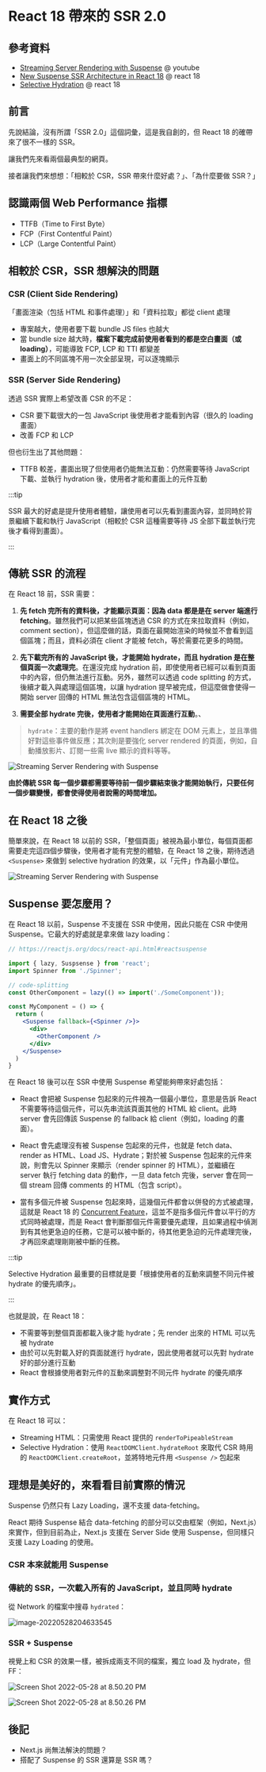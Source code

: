 # React 18 帶來的 SSR 2.0

## 參考資料

- [Streaming Server Rendering with Suspense](https://www.youtube.com/watch?v=pj5N-Khihgc&ab_channel=ReactConf2021) @ youtube
- [New Suspense SSR Architecture in React 18](https://github.com/reactwg/react-18/discussions/37) @ react 18
- [Selective Hydration](https://github.com/reactwg/react-18/discussions/130) @ react 18

## 前言

先說結論，沒有所謂「SSR 2.0」這個詞彙，這是我自創的，但 React 18 的確帶來了很不一樣的 SSR。

讓我們先來看兩個最典型的網頁。

接者讓我們來想想：「相較於 CSR，SSR 帶來什麼好處？」、「為什麼要做 SSR？」

## 認識兩個 Web Performance 指標

- TTFB（Time to First Byte）
- FCP（First Contentful Paint）
- LCP（Large Contentful Paint）

## 相較於 CSR，SSR 想解決的問題

### CSR (Client Side Rendering)

「畫面渲染（包括 HTML 和事件處理）」和「資料拉取」都從 client 處理

- 專案越大，使用者要下載 bundle JS files 也越大
- 當 bundle size 越大時，**檔案下載完成前使用者看到的都是空白畫面（或 loading）**，可能導致 FCP, LCP 和 TTI 都變差
- 畫面上的不同區塊不用一次全部呈現，可以逐塊顯示

### SSR (Server Side Rendering)

透過 SSR 實際上希望改善 CSR 的不足：

- CSR 要下載很大的一包 JavaScript 後使用者才能看到內容（很久的 loading 畫面）
- 改善 FCP 和 LCP

但也衍生出了其他問題：

- TTFB 較差，畫面出現了但使用者仍能無法互動：仍然需要等待 JavaScript 下載、並執行 hydration 後，使用者才能和畫面上的元件互動

:::tip

SSR 最大的好處是提升使用者體驗，讓使用者可以先看到畫面內容，並同時於背景繼續下載和執行 JavaScript（相較於 CSR 這種需要等待 JS 全部下載並執行完後才看得到畫面）。

:::

## 傳統 SSR 的流程

在 React 18 前，SSR 需要：

1. **先 fetch 完所有的資料後，才能顯示頁面：因為 data 都是是在 server 端進行 fetching**。雖然我們可以把某些區塊透過 CSR 的方式在來拉取資料（例如，comment section），但這麼做的話，頁面在最開始渲染的時候並不會看到這個區塊；而且，資料必須在 client 才能被 fetch，等於需要花更多的時間。


2. **先下載完所有的 JavaScript 後，才能開始 hydrate，而且 hydration 是在整個頁面一次處理完**。在還沒完成 hydration 前，即使使用者已經可以看到頁面中的內容，但仍無法進行互動。另外，雖然可以透過 code splitting 的方式，後續才載入與處理這個區塊，以讓 hydration 提早被完成，但這麼做會使得一開始 server 回傳的 HTML 無法包含這個區塊的 HTML。


3. **需要全部 hydrate 完後，使用者才能開始在頁面進行互動**。、

> `hydrate`：主要的動作是將 event handlers 綁定在 DOM 元素上，並且準備好對這些事件做反應；其次則是要強化 server rendered 的頁面，例如，自動播放影片、訂閱一些需 live 顯示的資料等等。

![Streaming Server Rendering with Suspense](https://i.imgur.com/IPGXaWN.png)

**由於傳統 SSR 每一個步驟都需要等待前一個步驟結束後才能開始執行，只要任何一個步驟變慢，都會使得使用者說需的時間增加。**

## 在 React 18 之後

簡單來說，在 React 18 以前的 SSR，「整個頁面」被視為最小單位，每個頁面都需要走完這四個步驟後，使用者才能有完整的體驗，在 React 18 之後，期待透過 `<Suspense>` 來做到 selective hydration 的效果，以「元件」作為最小單位。

![Streaming Server Rendering with Suspense](https://i.imgur.com/DTAWwgM.png)

## Suspense 要怎麼用？

在 React 18 以前，Suspense 不支援在 SSR 中使用，因此只能在 CSR 中使用 Suspense。它最大的好處就是拿來做 lazy loading：

```jsx
// https://reactjs.org/docs/react-api.html#reactsuspense

import { lazy, Suspsense } from 'react';
import Spinner from './Spinner';

// code-splitting
const OtherComponent = lazy(() => import('./SomeComponent'));

const MyComponent = () => {
  return (
    <Suspense fallback={<Spinner />}>
      <div>
        <OtherComponent />
      </div>
    </Suspense>
  )
}
```

在 React 18 後可以在 SSR 中使用 Suspense 希望能夠帶來好處包括：


- React 會把被 Suspense 包起來的元件視為一個最小單位，意思是告訴 React 不需要等待這個元件，可以先串流該頁面其他的 HTML 給 client。此時 server 會先回傳該 Suspense 的 fallback 給 client（例如，loading 的畫面）。

- React 會先處理沒有被 Suspense 包起來的元件，也就是 fetch data、render as HTML、Load JS、Hydrate；對於被 Suspense 包起來的元件來說，則會先以 Spinner 來顯示（render spinner 的 HTML），並繼續在 server 執行 fetching data 的動作，一旦 data fetch 完後，server 會在同一個 stream 回傳 comments 的 HTML（包含 script）。

- 當有多個元件被 Suspense 包起來時，這幾個元件都會以併發的方式被處理，這就是 React 18 的 [Concurrent Feature](https://reactjs.org/blog/2022/03/29/react-v18.html#what-is-concurrent-react)，這並不是指多個元件會以平行的方式同時被處理，而是 React 會判斷那個元件需要優先處理，且如果過程中偵測到有其他更急迫的任務，它是可以被中斷的，待其他更急迫的元件處理完後，才再回來處理剛剛被中斷的任務。

:::tip

Selective Hydration 最重要的目標就是要「根據使用者的互動來調整不同元件被 hydrate 的優先順序」。

:::

也就是說，在 React 18：

- 不需要等到整個頁面都載入後才能 hydrate；先 render 出來的 HTML 可以先被 hydrate
- 由於可以先對載入好的頁面就進行 hydrate，因此使用者就可以先對 hydrate 好的部分進行互動
- React 會根據使用者對元件的互動來調整對不同元件 hydrate 的優先順序

## 實作方式

在 React 18 可以：

- Streaming HTML：只需使用 React 提供的 `renderToPipeableStream`
- Selective Hydration：使用 `ReactDOMClient.hydrateRoot` 來取代 CSR 時用的 `ReactDOMClient.createRoot`，並將特地元件用 `<Suspense />` 包起來

## 理想是美好的，來看看目前實際的情況

Suspense 仍然只有 Lazy Loading，還不支援 data-fetching。

React 期待 Suspense 結合 data-fetching 的部分可以交由框架（例如，Next.js）來實作，但到目前為止，Next.js 支援在 Server Side 使用 Suspense，但同樣只支援 Lazy Loading 的使用。

### CSR 本來就能用 Suspense

### 傳統的 SSR，一次載入所有的 JavaScript，並且同時 hydrate

從 Network 的檔案中搜尋 `hydrated`：

![image-20220528204633545](https://i.imgur.com/bQgRIj2.png)

### SSR + Suspense

視覺上和 CSR 的效果一樣，被拆成兩支不同的檔案，獨立 load 及 hydrate，但 FF：

![Screen Shot 2022-05-28 at 8.50.20 PM](https://i.imgur.com/G8prwaR.png)

![Screen Shot 2022-05-28 at 8.50.26 PM](https://i.imgur.com/nqpt8sy.png)

## 後記

- Next.js 尚無法解決的問題？
- 搭配了 Suspense 的 SSR 還算是 SSR 嗎？
